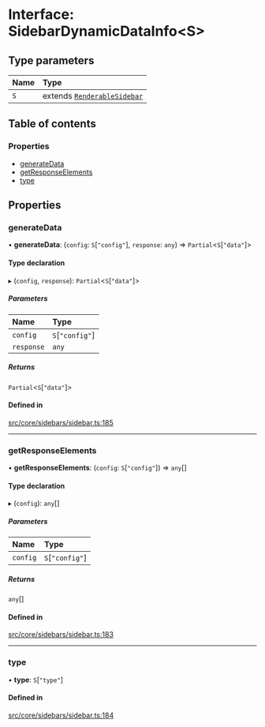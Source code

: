 # Interface: SidebarDynamicDataInfo\<S\>

## Type parameters

| Name | Type |
| :------ | :------ |
| `S` | extends [`RenderableSidebar`](../wiki/Exports#renderablesidebar) |

## Table of contents

### Properties

- [generateData](../wiki/SidebarDynamicDataInfo#generatedata)
- [getResponseElements](../wiki/SidebarDynamicDataInfo#getresponseelements)
- [type](../wiki/SidebarDynamicDataInfo#type)

## Properties

### generateData

• **generateData**: (`config`: `S`[``"config"``], `response`: `any`) => `Partial`\<`S`[``"data"``]\>

#### Type declaration

▸ (`config`, `response`): `Partial`\<`S`[``"data"``]\>

##### Parameters

| Name | Type |
| :------ | :------ |
| `config` | `S`[``"config"``] |
| `response` | `any` |

##### Returns

`Partial`\<`S`[``"data"``]\>

#### Defined in

[src/core/sidebars/sidebar.ts:185](https://github.com/decisively-io/interview-sdk/blob/627ef82666aecd2a7bca80832b00b07c957b7ddc/src/core/sidebars/sidebar.ts#L185)

___

### getResponseElements

• **getResponseElements**: (`config`: `S`[``"config"``]) => `any`[]

#### Type declaration

▸ (`config`): `any`[]

##### Parameters

| Name | Type |
| :------ | :------ |
| `config` | `S`[``"config"``] |

##### Returns

`any`[]

#### Defined in

[src/core/sidebars/sidebar.ts:183](https://github.com/decisively-io/interview-sdk/blob/627ef82666aecd2a7bca80832b00b07c957b7ddc/src/core/sidebars/sidebar.ts#L183)

___

### type

• **type**: `S`[``"type"``]

#### Defined in

[src/core/sidebars/sidebar.ts:184](https://github.com/decisively-io/interview-sdk/blob/627ef82666aecd2a7bca80832b00b07c957b7ddc/src/core/sidebars/sidebar.ts#L184)
